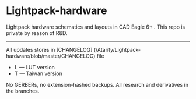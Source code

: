 Lightpack-hardware
==================

Lightpack hardware schematics and layouts in CAD Eagle 6+ . This repo is private by reason of R&amp;D.

-------------------------
All updates stores in [CHANGELOG] (/Atarity/Lightpack-hardware/blob/master/CHANGELOG) file
* L &mdash; LUT version
* T &mdash; Taiwan version

No GERBERs, no extension-hashed backups. All research and derivatives in the branches.

